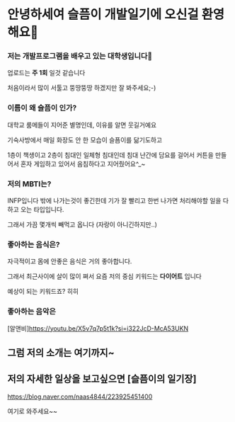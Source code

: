 # 안녕하세여 슬픔이 개발일기에 오신걸 환영해요💙

### 저는 개발프로그램을 배우고 있는 대학생입니다🐥

업로드는 **주 1회** 일것 같습니다

처음이라서 많이 서툴고 뚱땅뚱땅 하겠지만 잘 봐주세요;-)

### 이름이 왜 슬픔이 인가? 
대학교 룸메들이 지어준 별명인데, 이유를 알면 웃길거예요

기숙사방에서 매일 화장도 안 한 모습이 슬픔이를 닮기도하고

1층이 책생이고 2층이 침대인 일체형 침대인데 침대 난간에 담요를 걸어서 커튼을 만들어서 혼자 게임하고 있어서 음침하다고 지어줬어요^_~

### 저의 MBTI는?

INFP입니다 밖에 나가는것이 좋긴한데 기가 잘 빨리고 한번 나가면 처리해야할 일을 다 하고 오는 타입입니다.

그래서 가끔 몇개씩 빼먹고 옵니다 (자랑이 아니긴하지만..)

### 좋아하는 음식은?

자극적이고 몸에 안좋은 음식은 거의 좋아합니다.

그래서 최근사이에 살이 많이 쪄서 요즘 저의 중심 키워드는 **다이어트** 입니다

예상이 되는 키워드죠? 히히

### 좋아하는 음악은 

[알앤비]https://youtu.be/X5v7q7p5t1k?si=i322JcD-McA53UKN
## 그럼 저의 소개는 여기까지~
## 저의 자세한 일상을 보고싶으면 [슬픔이의 일기장]
https://blog.naver.com/naas4844/223925451400

여기로 와주세요~~
